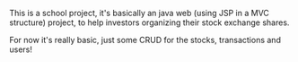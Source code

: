 This is a school project, it's basically an java web (using JSP in a MVC structure) project, to help investors organizing their stock exchange shares.

For now it's really basic, just some CRUD for the stocks, transactions and users!
